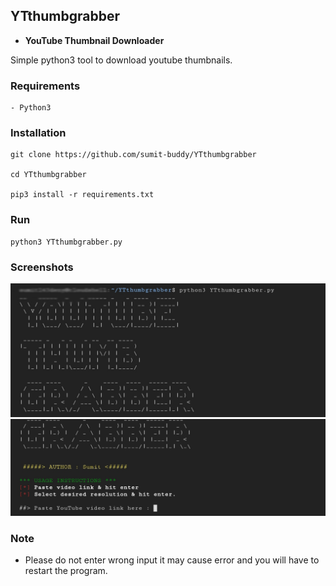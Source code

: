 ## YTthumbgrabber
- <strong>YouTube Thumbnail Downloader</strong>

Simple python3 tool to download youtube thumbnails.

### Requirements
```
- Python3
```

### Installation 
```
git clone https://github.com/sumit-buddy/YTthumbgrabber

cd YTthumbgrabber

pip3 install -r requirements.txt
```

### Run
```
python3 YTthumbgrabber.py
```

### Screenshots
![screenshot](https://github.com/sumit-buddy/YTthumbgrabber/blob/master/scrshot_1.jpg)
![screenshot](https://github.com/sumit-buddy/YTthumbgrabber/blob/master/scrshot_2.jpg)

### Note
- Please do not enter wrong input it may cause error and you will have to restart the program.


